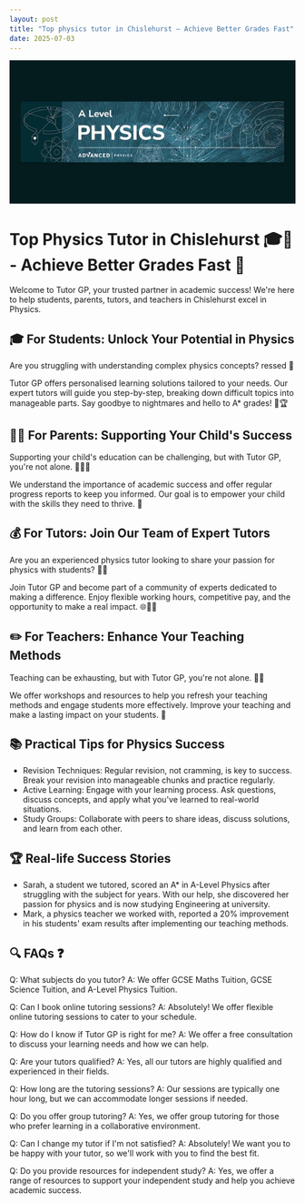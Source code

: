 ```yaml
---
layout: post
title: "Top physics tutor in Chislehurst – Achieve Better Grades Fast"
date: 2025-07-03
---
```


![Top physics tutor in Chislehurst – Achieve Better Grades Fast](assets/images/Master-A-Level-Physics-with-Personalised-Tuition-in-Sidcup.jpg)

# Top Physics Tutor in Chislehurst 🎓🔬 - Achieve Better Grades Fast 🚀

Welcome to Tutor GP, your trusted partner in academic success! We're here to help students, parents, tutors, and teachers in Chislehurst excel in Physics.

## 🎓 For Students: Unlock Your Potential in Physics

Are you struggling with understanding complex physics concepts? ressed 🎢

Tutor GP offers personalised learning solutions tailored to your needs. Our expert tutors will guide you step-by-step, breaking down difficult topics into manageable parts. Say goodbye to nightmares and hello to A* grades! 👋🏆

## 👩‍🏫 For Parents: Supporting Your Child's Success

Supporting your child's education can be challenging, but with Tutor GP, you're not alone. 🤝👨‍🏫

We understand the importance of academic success and offer regular progress reports to keep you informed. Our goal is to empower your child with the skills they need to thrive. 🌟

## 💰 For Tutors: Join Our Team of Expert Tutors

Are you an experienced physics tutor looking to share your passion for physics with students? 💼🏫

Join Tutor GP and become part of a community of experts dedicated to making a difference. Enjoy flexible working hours, competitive pay, and the opportunity to make a real impact. 🌐👩‍🏫

## ✏️ For Teachers: Enhance Your Teaching Methods

Teaching can be exhausting, but with Tutor GP, you're not alone. 🤝🏫

We offer workshops and resources to help you refresh your teaching methods and engage students more effectively. Improve your teaching and make a lasting impact on your students. 🌟

## 📚 Practical Tips for Physics Success

- Revision Techniques: Regular revision, not cramming, is key to success. Break your revision into manageable chunks and practice regularly.
- Active Learning: Engage with your learning process. Ask questions, discuss concepts, and apply what you've learned to real-world situations.
- Study Groups: Collaborate with peers to share ideas, discuss solutions, and learn from each other.

## 🏆 Real-life Success Stories

- Sarah, a student we tutored, scored an A* in A-Level Physics after struggling with the subject for years. With our help, she discovered her passion for physics and is now studying Engineering at university.
- Mark, a physics teacher we worked with, reported a 20% improvement in his students' exam results after implementing our teaching methods.

## 🔍 FAQs ❓

Q: What subjects do you tutor?
A: We offer GCSE Maths Tuition, GCSE Science Tuition, and A-Level Physics Tuition.

Q: Can I book online tutoring sessions?
A: Absolutely! We offer flexible online tutoring sessions to cater to your schedule.

Q: How do I know if Tutor GP is right for me?
A: We offer a free consultation to discuss your learning needs and how we can help.

Q: Are your tutors qualified?
A: Yes, all our tutors are highly qualified and experienced in their fields.

Q: How long are the tutoring sessions?
A: Our sessions are typically one hour long, but we can accommodate longer sessions if needed.

Q: Do you offer group tutoring?
A: Yes, we offer group tutoring for those who prefer learning in a collaborative environment.

Q: Can I change my tutor if I'm not satisfied?
A: Absolutely! We want you to be happy with your tutor, so we'll work with you to find the best fit.

Q: Do you provide resources for independent study?
A: Yes, we offer a range of resources to support your independent study and help you achieve academic success.
